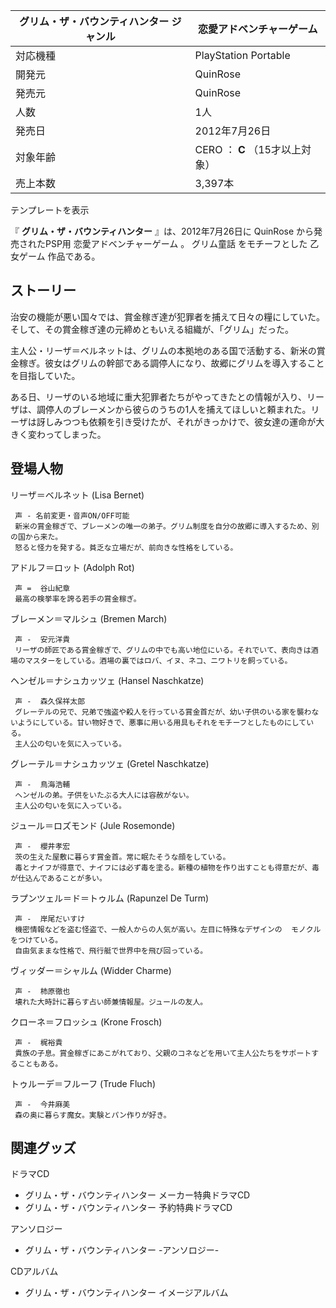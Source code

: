 グリム・ザ・バウンティハンター  ジャンル  |  恋愛アドベンチャーゲーム   
---|---  
対応機種  |  PlayStation Portable   
開発元  |  QuinRose   
発売元  |  QuinRose   
人数  |  1人   
発売日  |  2012年7月26日   
対象年齢  |  CERO  ：  **C** （15才以上対象）   
売上本数  |  3,397本     
テンプレートを表示  
  
『 **グリム・ザ・バウンティハンター** 』は、2012年7月26日に  QuinRose  から発売されたPSP用  恋愛アドベンチャーゲーム  。
グリム童話  をモチーフとした  乙女ゲーム  作品である。

##  ストーリー  

治安の機能が悪い国々では、賞金稼ぎ達が犯罪者を捕えて日々の糧にしていた。そして、その賞金稼ぎ達の元締めともいえる組織が、「グリム」だった。

主人公・リーザ＝ベルネットは、グリムの本拠地のある国で活動する、新米の賞金稼ぎ。彼女はグリムの幹部である調停人になり、故郷にグリムを導入することを目指していた。

ある日、リーザのいる地域に重大犯罪者たちがやってきたとの情報が入り、リーザは、調停人のブレーメンから彼らのうちの1人を捕えてほしいと頼まれた。リーザは訝しみつつも依頼を引き受けたが、それがきっかけで、彼女達の運命が大きく変わってしまった。

##  登場人物  

リーザ＝ベルネット (Lisa Bernet)

     声 - 名前変更・音声ON/OFF可能 
     新米の賞金稼ぎで、ブレーメンの唯一の弟子。グリム制度を自分の故郷に導入するため、別の国から来た。 
     怒ると怪力を発する。貧乏な立場だが、前向きな性格をしている。 
アドルフ＝ロット (Adolph Rot)

     声 =  谷山紀章 
     最高の検挙率を誇る若手の賞金稼ぎ。 
ブレーメン＝マルシュ (Bremen March)

     声 -  安元洋貴 
     リーザの師匠である賞金稼ぎで、グリムの中でも高い地位にいる。それでいて、表向きは酒場のマスターをしている。酒場の裏ではロバ、イヌ、ネコ、ニワトリを飼っている。 
ヘンゼル＝ナシュカッツェ (Hansel Naschkatze)

     声 -  森久保祥太郎 
     グレーテルの兄で、兄弟で強盗や殺人を行っている賞金首だが、幼い子供のいる家を襲わないようにしている。甘い物好きで、悪事に用いる用具もそれをモチーフとしたものにしている。 
     主人公の匂いを気に入っている。 
グレーテル＝ナシュカッツェ (Gretel Naschkatze)

     声 -  鳥海浩輔 
     ヘンゼルの弟。子供をいたぶる大人には容赦がない。 
     主人公の匂いを気に入っている。 
ジュール＝ロズモンド (Jule Rosemonde)

     声 -  櫻井孝宏 
     茨の生えた屋敷に暮らす賞金首。常に眠たそうな顔をしている。 
     毒とナイフが得意で、ナイフには必ず毒を塗る。新種の植物を作り出すことも得意だが、毒が仕込んであることが多い。 
ラプンツェル＝ド＝トゥルム (Rapunzel De Turm)

     声 -  岸尾だいすけ 
     機密情報などを盗む怪盗で、一般人からの人気が高い。左目に特殊なデザインの  モノクル  をつけている。 
     自由気ままな性格で、飛行艇で世界中を飛び回っている。 
ヴィッダー＝シャルム (Widder Charme)

     声 -  柿原徹也 
     壊れた大時計に暮らす占い師兼情報屋。ジュールの友人。 
クローネ＝フロッシュ (Krone Frosch)

     声 -  梶裕貴 
     貴族の子息。賞金稼ぎにあこがれており、父親のコネなどを用いて主人公たちをサポートすることもある。 
トゥルーデ＝フルーフ (Trude Fluch)

     声 -  今井麻美 
     森の奥に暮らす魔女。実験とパン作りが好き。 

##  関連グッズ  

ドラマCD

  * グリム・ザ・バウンティハンター メーカー特典ドラマCD 
  * グリム・ザ・バウンティハンター 予約特典ドラマCD 

アンソロジー

  * グリム・ザ・バウンティハンター -アンソロジー- 

CDアルバム

  * グリム・ザ・バウンティハンター イメージアルバム 


